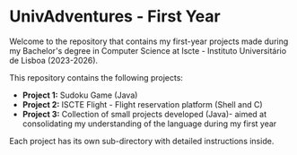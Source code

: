 # UnivAdventures - First Year

Welcome to the repository that contains my first-year projects made during my Bachelor's degree in Computer Science at Iscte - Instituto Universitário de Lisboa (2023-2026). 

This repository contains the following projects:

- **Project 1:** Sudoku Game (Java)
- **Project 2:** ISCTE Flight - Flight reservation platform (Shell and C)
- **Project 3:** Collection of small projects developed (Java)- aimed at consolidating my understanding of the language during my first year

Each project has its own sub-directory with detailed instructions inside.